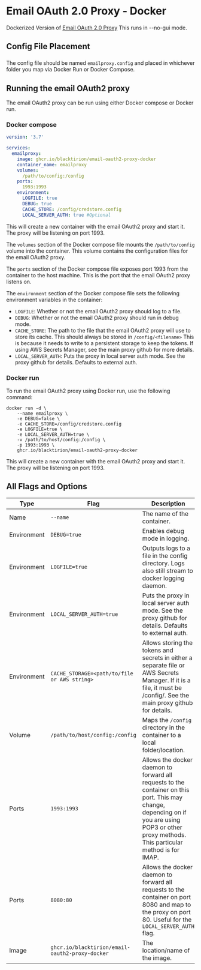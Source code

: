 # Email OAuth 2.0 Proxy - Docker
Dockerized Version of [Email OAuth 2.0 Proxy](https://github.com/simonrob/email-oauth2-proxy/) This runs in --no-gui mode.


## Config File Placement
###
The config file should be named `emailproxy.config` and placed in whichever folder you map via Docker Run or Docker Compose.


## Running the email OAuth2 proxy

The email OAuth2 proxy can be run using either Docker compose or Docker run.

### Docker compose

``` yaml
version: '3.7'

services:
  emailproxy:
    image: ghcr.io/blacktirion/email-oauth2-proxy-docker
    container_name: emailproxy
    volumes:
      /path/to/config:/config
    ports:
      1993:1993
    environment:
      LOGFILE: true
      DEBUG: true
      CACHE_STORE: /config/credstore.config
      LOCAL_SERVER_AUTH: true #Optional
```


This will create a new container with the email OAuth2 proxy and start it. The proxy will be listening on port 1993.

The `volumes` section of the Docker compose file mounts the `/path/to/config` volume into the container. This volume contains the configuration files for the email OAuth2 proxy.

The `ports` section of the Docker compose file exposes port 1993 from the container to the host machine. This is the port that the email OAuth2 proxy listens on.

The `environment` section of the Docker compose file sets the following environment variables in the container:

* `LOGFILE`: Whether or not the email OAuth2 proxy should log to a file.
* `DEBUG`: Whether or not the email OAuth2 proxy should run in debug mode.
* `CACHE_STORE`: The path to the file that the email OAuth2 proxy will use to store its cache. This should always be stored in `/config/<filename>` This is because it needs to write to a persistent storage to keep the tokens. If using AWS Secrets Manager, see the main proxy github for more details.
* `LOCAL_SERVER_AUTH`: Puts the proxy in local server auth mode. See the proxy github for details. Defaults to external auth.

### Docker run

To run the email OAuth2 proxy using Docker run, use the following command:


```
docker run -d \
    --name emailproxy \
    -e DEBUG=false \
    -e CACHE_STORE=/config/credstore.config
    -e LOGFILE=true \
    -e LOCAL_SERVER_AUTH=true \
    -v /path/to/host/config:/config \
    -p 1993:1993 \
    ghcr.io/blacktirion/email-oauth2-proxy-docker
```


This will create a new container with the email OAuth2 proxy and start it. The proxy will be listening on port 1993.

## All Flags and Options
| Type | Flag | Description |
|---|---|---|
|Name| `--name` | The name of the container. |
|Environment| `DEBUG=true` | Enables debug mode in logging. |
|Environment| `LOGFILE=true` | Outputs logs to a file in the config directory. Logs also still stream to docker logging daemon. |
|Environment| `LOCAL_SERVER_AUTH=true` | Puts the proxy in local server auth mode. See the proxy github for details. Defaults to external auth. |
|Environment| `CACHE_STORAGE=<path/to/file or AWS string>` | Allows storing the tokens and secrets in either a separate file or AWS Secrets Manager. If it is a file, it must be /config/<filename>. See the main proxy github for details.|
|Volume| `/path/to/host/config:/config` | Maps the `/config` directory in the container to a local folder/location. |
|Ports| `1993:1993` | Allows the docker daemon to forward all requests to the container on this port. This may change, depending on if you are using POP3 or other proxy methods. This particular method is for IMAP. |
|Ports| `8080:80` | Allows the docker daemon to forward all requests to the container on port 8080 and map to the proxy on port 80. Useful for the `LOCAL_SERVER_AUTH` flag. |
|Image| `ghcr.io/blacktirion/email-oauth2-proxy-docker` | The location/name of the image. |
